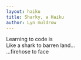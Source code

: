 ```yaml
---
layout: haiku
title: Sharky, a Haiku
author: Lyn muldrow
---
```


Learning to code is<br>
Like a shark to barren land...<br>
...firehose to face<br>
